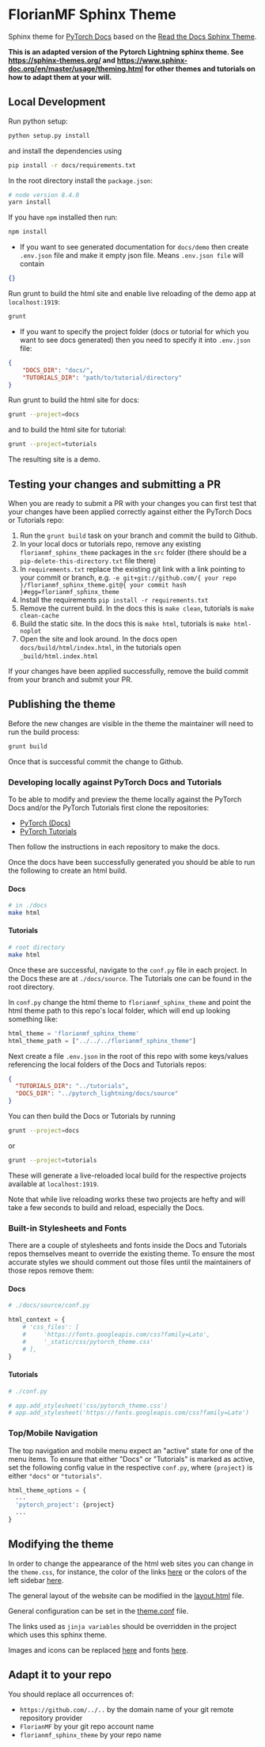 # FlorianMF Sphinx Theme

Sphinx theme for [PyTorch Docs](https://pytorch.readthedocs.io/en/latest/) based on the [Read the Docs Sphinx Theme](https://sphinx-rtd-theme.readthedocs.io/en/latest).

**This is an adapted version of the Pytorch Lightning sphinx theme.
See <https://sphinx-themes.org/> and <https://www.sphinx-doc.org/en/master/usage/theming.html> for other themes and tutorials on how to adapt them at your will.**

## Local Development

Run python setup:

```bash
python setup.py install
```

and install the dependencies using

```bash
pip install -r docs/requirements.txt
```

In the root directory install the `package.json`:

```bash
# node version 8.4.0
yarn install

```

If you have `npm` installed then run:

```bash
npm install
```

- If you want to see generated documentation for `docs/demo` then create
`.env.json` file and make it empty json file. Means `.env.json file` will
contain

```json
{}
```

Run grunt to build the html site and enable live reloading of the demo app at `localhost:1919`:

```bash
grunt
```

- If you want to specify the project folder (docs or tutorial for which
you want to see docs generated) then you need to specify it into `.env.json`
file:

```json
{
    "DOCS_DIR": "docs/",
    "TUTORIALS_DIR": "path/to/tutorial/directory"
}
```

Run grunt to build the html site for docs:

```bash
grunt --project=docs
```

and to build the html site for tutorial:

```bash
grunt --project=tutorials
```

The resulting site is a demo.

## Testing your changes and submitting a PR

When you are ready to submit a PR with your changes you can first test that your changes have been applied correctly against either the PyTorch Docs or Tutorials repo:

1. Run the `grunt build` task on your branch and commit the build to Github.
2. In your local docs or tutorials repo, remove any existing `florianmf_sphinx_theme` packages in the `src` folder (there should be a `pip-delete-this-directory.txt` file there)
3. In `requirements.txt` replace the existing git link with a link pointing to your commit or branch, e.g. `-e git+git://github.com/{ your repo }/florianmf_sphinx_theme.git@{ your commit hash }#egg=florianmf_sphinx_theme`
4. Install the requirements `pip install -r requirements.txt`
5. Remove the current build. In the docs this is `make clean`, tutorials is `make clean-cache`
6. Build the static site. In the docs this is `make html`, tutorials is `make html-noplot`
7. Open the site and look around. In the docs open `docs/build/html/index.html`, in the tutorials open `_build/html.index.html`

If your changes have been applied successfully, remove the build commit from your branch and submit your PR.

## Publishing the theme

Before the new changes are visible in the theme the maintainer will need to run the build process:

```bash
grunt build
```

Once that is successful commit the change to Github.

### Developing locally against PyTorch Docs and Tutorials

To be able to modify and preview the theme locally against the PyTorch  Docs and/or the PyTorch  Tutorials first clone the repositories:

- [PyTorch (Docs)](https://github.com/pytorch/pytorch)
- [PyTorch Tutorials](https://github.com/pytorch/tutorials)

Then follow the instructions in each repository to make the docs.

Once the docs have been successfully generated you should be able to run the following to create an html build.

#### Docs

```bash
# in ./docs
make html
```

#### Tutorials

```bash
# root directory
make html
```

Once these are successful, navigate to the `conf.py` file in each project. In the Docs these are at `./docs/source`. The Tutorials one can be found in the root directory.

In `conf.py` change the html theme to `florianmf_sphinx_theme` and point the html theme path to this repo's local folder, which will end up looking something like:

```python
html_theme = 'florianmf_sphinx_theme'
html_theme_path = ["../../../florianmf_sphinx_theme"]
```

Next create a file `.env.json` in the root of this repo with some keys/values referencing the local folders of the Docs and Tutorials repos:

```json
{
  "TUTORIALS_DIR": "../tutorials",
  "DOCS_DIR": "../pytorch_lightning/docs/source"
}

```

You can then build the Docs or Tutorials by running

```bash
grunt --project=docs
```

or

```bash
grunt --project=tutorials
```

These will generate a live-reloaded local build for the respective projects available at `localhost:1919`.

Note that while live reloading works these two projects are hefty and will take a few seconds to build and reload, especially the Docs.

### Built-in Stylesheets and Fonts

There are a couple of stylesheets and fonts inside the Docs and Tutorials repos themselves meant to override the existing theme. To ensure the most accurate styles we should comment out those files until the maintainers of those repos remove them:

#### Docs

```python
# ./docs/source/conf.py

html_context = {
    # 'css_files': [
    #     'https://fonts.googleapis.com/css?family=Lato',
    #     '_static/css/pytorch_theme.css'
    # ],
}
```

#### Tutorials

```python
# ./conf.py

# app.add_stylesheet('css/pytorch_theme.css')
# app.add_stylesheet('https://fonts.googleapis.com/css?family=Lato')
```

### Top/Mobile Navigation

The top navigation and mobile menu expect an "active" state for one of the menu items. To ensure that either "Docs" or "Tutorials" is marked as active, set the following config value in the respective `conf.py`, where `{project}` is either `"docs"` or `"tutorials"`.

```python
html_theme_options = {
  ...
  'pytorch_project': {project}
  ...
}
```

## Modifying the theme

In order to change the appearance of the html web sites you can change in the `theme.css`, for instance, the color of the links [here](florianmf_sphinx_theme/static/css/theme.css#L11361) or the colors of the left sidebar [here](florianmf_sphinx_theme/static/css/theme.css#L11084).

The general layout of the website can be modified in the [layout.html](florianmf_sphinx_theme/layout.html) file.

General configuration can be set in the [theme.conf](florianmf_sphinx_theme/theme.conf) file.

The links used as `jinja variables` should be overridden in the project which uses this sphinx theme.

Images and icons can be replaced [here](images) and fonts [here](fonts).

## Adapt it to your repo

You should replace all occurrences of:

- `https://github.com/../..` by the domain name of your git remote repository provider
- `FlorianMF` by your git repo account name
- `florianmf_sphinx_theme` by your repo name
